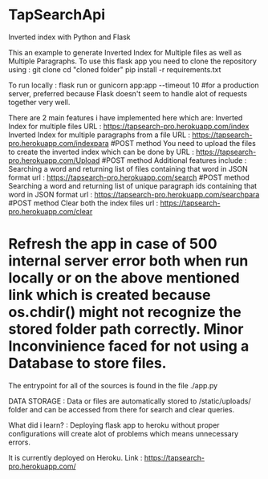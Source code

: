 # TapSearchApi
Inverted index with Python and Flask

This an example to generate Inverted Index for Multiple files as well as Multiple Paragraphs.
To use this flask app you need to clone the repository using :
git clone 
cd "cloned folder"
pip install -r requirements.txt

To run locally :
flask run 
or 
gunicorn app:app --timeout 10    #for a production server, preferred because Flask doesn't seem to handle alot of requests together very well.

There are 2 main features i have implemented here which are:
Inverted Index for multiple files  URL : https://tapsearch-pro.herokuapp.com/index     
Inverted Index for multiple paragraphs from a file URL : https://tapsearch-pro.herokuapp.com/indexpara   #POST method
You need to upload the files to create the inverted index which can be done by URL :  https://tapsearch-pro.herokuapp.com/Upload  #POST method
Additional features include :
Searching a word and returning list of files containing that word in JSON format  url : https://tapsearch-pro.herokuapp.com/search  #POST method
Searching a word and returning list of unique paragraph ids containing that word in JSON format   url : https://tapsearch-pro.herokuapp.com/searchpara  #POST method
Clear both the index files url : https://tapsearch-pro.herokuapp.com/clear  

# Refresh the app in case of 500 internal server error both when run locally or on the above mentioned link which is created because os.chdir() might not recognize the stored folder path correctly. Minor Inconvinience faced for not using a Database to store files.


The entrypoint for all of the sources is found in the file ./app.py


DATA STORAGE :
Data or files are automatically stored to /static/uploads/ folder and can be accessed from there for search and clear queries.

What did i learn? :
Deploying flask app to heroku without proper configurations will create alot of problems which means unnecessary errors.

It is currently deployed on Heroku. Link : https://tapsearch-pro.herokuapp.com/
